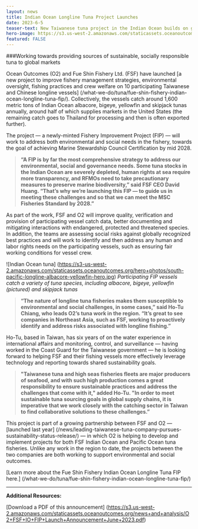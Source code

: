 ```yaml
---
layout: news
title: Indian Ocean Longline Tuna Project Launches
date: 2023-6-5
teaser-text: New Taiwanese tuna project in the Indian Ocean builds on growing partnership and will work towards providing sources of sustainable, socially responsible tuna to global markets.
hero-image: https://s3.us-west-2.amazonaws.com/staticassets.oceanoutcomes.org/hero+photos/FSF-PO-FIP-profile-hero.png
featured: FALSE
---
```

###Working towards providing sources of sustainable, socially responsible tuna to global markets

Ocean Outcomes (O2) and Fue Shin Fishery Ltd. (FSF) have launched [a new project to improve fishery management strategies, environmental oversight, fishing practices and crew welfare on 10 participating Taiwanese and Chinese longline vessels] (/what-we-do/tuna/fue-shin-fishery-indian-ocean-longline-tuna-fip/). Collectively, the vessels catch around 1,600 metric tons of Indian Ocean albacore, bigeye, yellowfin and skipjack tunas annually, around half of which supplies markets in the United States (the remaining catch goes to Thailand for processing and then is often exported further).

The project — a newly-minted Fishery Improvement Project (FIP) — will work to address both environmental and social needs in the fishery, towards the goal of achieving Marine Stewardship Council Certification by mid 2028.

>**“A FIP is by far the most comprehensive strategy to address our environmental, social and governance needs. Some tuna stocks in the Indian Ocean are severely depleted, human rights at sea require more transparency, and RFMOs need to take precautionary measures to preserve marine biodiversity,” said FSF CEO David Huang. “That’s why we’re launching this FIP — to guide us in meeting these challenges and so that we can meet the MSC Fisheries Standard by 2028.”**

As part of the work, FSF and O2 will improve quality, verification and provision of participating vessel catch data, better documenting and mitigating interactions with endangered, protected and threatened species. In addition, the teams are assessing social risks against globally recognized best practices and will work to identify and then address any human and labor rights needs on the participating vessels, such as ensuring fair working conditions for vessel crew.

![Indian Ocean tuna]
(https://s3-us-west-2.amazonaws.com/staticassets.oceanoutcomes.org/hero+photos/south-pacific-longline-albacore-yellowfin-hero.jpg)
*Participating FIP vessels catch a variety of tuna species, including albacore, bigeye, yellowfin (pictured) and skipjack tunas*

>**“The nature of longline tuna fisheries makes them susceptible to environmental and social challenges, in some cases,” said Ho-Tu Chiang, who leads O2’s tuna work in the region. “It’s great to see companies in Northeast Asia, such as FSF, working to proactively identify and address risks associated with longline fishing.”**

Ho-Tu, based in Taiwan, has six years of on the water experience in international affairs and monitoring, control, and surveillance — having worked in the Coast Guard for the Taiwanese government — he is looking forward to helping FSF and their fishing vessels more effectively leverage technology and reporting towards shared sustainability goals.

>**"Taiwanese tuna and high seas fisheries fleets are major producers of seafood, and with such high production comes a great responsibility to ensure sustainable practices and address the challenges that come with it," added Ho-Tu. "In order to meet sustainable tuna sourcing goals in global supply chains, it is imperative that we work closely with the catching sector in Taiwan to find collaborative solutions to these challenges.”**

This project is part of a growing partnership between FSF and O2 — [launched last year] (/news/leading-taiwanese-tuna-company-pursues-sustainability-status-release/) — in which O2 is helping to develop and implement projects for both FSF Indian Ocean and Pacific Ocean tuna fisheries. Unlike any work in the region to date, the projects between the two companies are both working to support environmental and social outcomes.

[Learn more about the Fue Shin Fishery Indian Ocean Longline Tuna FIP here.] (/what-we-do/tuna/fue-shin-fishery-indian-ocean-longline-tuna-fip/)

----

**Additional Resources:**

[Download a PDF of this announcement] (https://s3.us-west-2.amazonaws.com/staticassets.oceanoutcomes.org/news+and+analysis/O2+FSF+IO+FIP+Launch+Announcement+June+2023.pdf)
